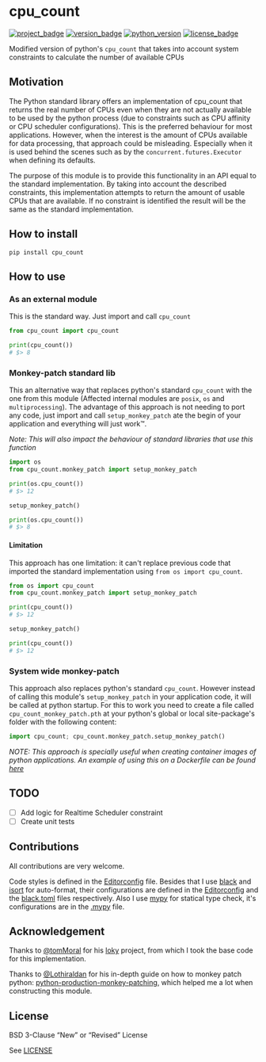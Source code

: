 # cpu_count

[![project_badge](https://img.shields.io/badge/HeavenVolkoff/cpu__count-black.svg?style=for-the-badge&logo=github "Project Badge")](https://github.com/HeavenVolkoff/cpu_count)
[![version_badge](https://img.shields.io/pypi/v/cpu_count?label=version&style=for-the-badge "Version Badge")](https://pypi.org/project/cpu-count/)
[![python_version](https://img.shields.io/pypi/pyversions/cpu_count?style=for-the-badge "Python Version")](https://pypi.org/project/cpu-count/)
[![license_badge](https://img.shields.io/github/license/HeavenVolkoff/cpu_count.svg?style=for-the-badge "License Badge")](https://opensource.org/licenses/BSD-3-Clause)

Modified version of python's `cpu_count` that takes into account system
constraints to calculate the number of available CPUs

## Motivation

The Python standard library offers an implementation of cpu_count that returns
the real number of CPUs even when they are not actually available to be used by
the python process (due to constraints such as CPU affinity or CPU scheduler
configurations). This is the preferred behaviour for most applications. However,
when the interest is the amount of CPUs available for data processing, that
approach could be misleading. Especially when it is used behind the scenes such
as by the `concurrent.futures.Executor` when defining its defaults.

The purpose of this module is to provide this functionality in an API equal to
the standard implementation. By taking into account the described constraints,
this implementation attempts to return the amount of usable CPUs that are
available. If no constraint is identified the result will be the same as the
standard implementation.

## How to install

```
pip install cpu_count
```

## How to use
### As an external module
This is the standard way. Just import and call `cpu_count`

```python
from cpu_count import cpu_count

print(cpu_count())
# $> 8
```

### Monkey-patch standard lib
This an alternative way that replaces python's standard `cpu_count` with the
one from this module (Affected internal modules are `posix`, `os` and
`multiprocessing`). The advantage of this approach is not needing to port any
code, just import and call `setup_monkey_patch` ate the begin of your
application and everything will just work™.

_Note: This will also impact the behaviour of standard libraries that use this
function_

```python
import os
from cpu_count.monkey_patch import setup_monkey_patch

print(os.cpu_count())
# $> 12

setup_monkey_patch()

print(os.cpu_count())
# $> 8
```

#### Limitation
This approach has one limitation: it can't replace previous code that
imported the standard implementation using `from os import cpu_count`.

```python
from os import cpu_count
from cpu_count.monkey_patch import setup_monkey_patch

print(cpu_count())
# $> 12

setup_monkey_patch()

print(cpu_count())
# $> 12
```

### System wide monkey-patch
This approach also replaces python's standard `cpu_count`. However instead of
calling this module's `setup_monkey_patch` in your application code, it will be
called at python startup. For this to work you need to create a file called
`cpu_count_monkey_patch.pth` at your python's global or local site-package's
folder with the following content:

```python
import cpu_count; cpu_count.monkey_patch.setup_monkey_patch()
```

_NOTE: This approach is specially useful when creating container images of
python applications. An example of using this on a Dockerfile can be found
[here](tests/docker/Dockerfile)_

## TODO
- [ ] Add logic for Realtime Scheduler constraint
- [ ] Create unit tests

## Contributions
All contributions are very welcome.

Code styles is defined in the [Editorconfig](.editorconfig) file. Besides that
I use [black](https://github.com/psf/black) and
[isort](https://github.com/timothycrosley/isort) for auto-format, their
configurations are defined in the [Editorconfig](.editorconfig) and the
[black.toml](black.toml) files respectively. Also I use
[mypy](https://github.com/timothycrosley/isort) for statical type check, it's
configurations are in the [.mypy](.mypy) file.

## Acknowledgement
Thanks to [@tomMoral](https://github.com/tomMoral) for his
[loky](https://github.com/tomMoral/loky) project, from which I took the base
code for this implementation.

Thanks to [@Lothiraldan](https://github.com/Lothiraldan) for his in-depth guide
on how to monkey patch python: [python-production-monkey-patching](https://gitpitch.com/Lothiraldan/python-production-monkey-patching/master),
which helped me a lot when constructing this module.

## License
BSD 3-Clause “New” or “Revised” License

See [LICENSE](./LICENSE)
